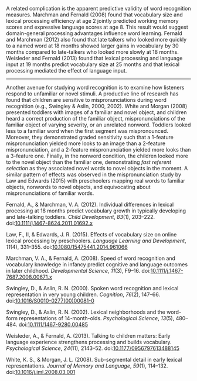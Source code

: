 A related complication is the apparent predictive validity of word
recognition measures. Marchman and Fernald (2008) found that vocabulary
size and lexical processing efficiency at age 2 jointly predicted
working memory scores and expressive language scores at age 8. This
result would suggest domain-general processing advantages influence word
learning. Fernald and Marchman (2012) also found that late talkers who
looked more quickly to a named word at 18 months showed larger gains in
vocabulary by 30 months compared to late-talkers who looked more slowly
at 18 months. Weisleder and Fernald (2013) found that lexical processing
and language input at 19 months predict vocabulary size at 25 months and
that lexical processing mediated the effect of language input.

------------------------------------------------------------------------

Another avenue for studying word recognition is to examine how listeners
respond to unfamiliar or novel stimuli. A productive line of research
has found that children are sensitive to mispronunciations during word
recognition (e.g., Swingley & Aslin, 2000, 2002). White and Morgan
(2008) presented toddlers with images of a familiar and novel object,
and children heard a correct production of the familiar object,
mispronunciations of the familiar object of varying severity, or an
unrelated nonword. Toddlers looked less to a familiar word when the
first segment was mispronounced. Moreover, they demonstrated graded
sensitivity such that a 1-feature mispronunciation yielded more looks to
an image than a 2-feature mispronunciation, and a 2-feature
mispronunciation yielded more looks than a 3-feature one. Finally, in
the nonword condition, the children looked more to the novel object than
the familiar one, demonstrating *fast referent selection* as they
associated novel words to novel objects in the moment. A similar pattern
of effects was observed in the mispronunciation study by Law and Edwards
(2015) with preschoolers mapping real words to familiar objects,
nonwords to novel objects, and equivocating about mispronunciations of
familiar words.

Fernald, A., & Marchman, V. A. (2012). Individual differences in lexical
processing at 18 months predict vocabulary growth in typically
developing and late-talking toddlers. *Child Development*, *83*(1),
203–222.
doi:[10.1111/j.1467-8624.2011.01692.x](https://doi.org/10.1111/j.1467-8624.2011.01692.x)

Law, F., II, & Edwards, J. R. (2015). Effects of vocabulary size on
online lexical processing by preschoolers. *Language Learning and
Development*, *11*(4), 331–355.
doi:[10.1080/15475441.2014.961066](https://doi.org/10.1080/15475441.2014.961066)

Marchman, V. A., & Fernald, A. (2008). Speed of word recognition and
vocabulary knowledge in infancy predict cognitive and language outcomes
in later childhood. *Developmental Science*, *11*(3), F9–16.
doi:[10.1111/j.1467-7687.2008.00671.x](https://doi.org/10.1111/j.1467-7687.2008.00671.x)

Swingley, D., & Aslin, R. N. (2000). Spoken word recognition and lexical
representation in very young children. *Cognition*, *76*(2), 147–66.
doi:[10.1016/S0010-0277(00)00081-0](https://doi.org/10.1016/S0010-0277(00)00081-0)

Swingley, D., & Aslin, R. N. (2002). Lexical neighborhoods and the
word-form representations of 14-month-olds. *Psychological Science*,
*13*(5), 480–484.
doi:[10.1111/1467-9280.00485](https://doi.org/10.1111/1467-9280.00485)

Weisleder, A., & Fernald, A. (2013). Talking to children matters: Early
language experience strengthens processing and builds vocabulary.
*Psychological Science*, *24*(11), 2143–52.
doi:[10.1177/0956797613488145](https://doi.org/10.1177/0956797613488145)

White, K. S., & Morgan, J. L. (2008). Sub-segmental detail in early
lexical representations. *Journal of Memory and Language*, *59*(1),
114–132.
doi:[10.1016/j.jml.2008.03.001](https://doi.org/10.1016/j.jml.2008.03.001)
